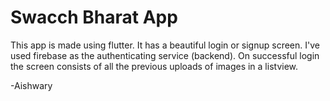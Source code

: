 # Swacch Bharat App
This app is made using flutter. It has a beautiful login or signup screen. I've used firebase as the authenticating service (backend). On successful login the screen consists of all the previous uploads of images in a listview.

-Aishwary
